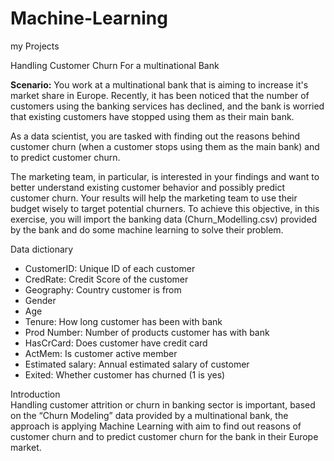 # Machine-Learning
my Projects

Handling Customer Churn For a multinational Bank

**Scenario:** You work at a multinational bank that is aiming to increase it's market share in 
Europe. Recently, it has been noticed that the number of customers using the banking 
services has declined, and the bank is worried that existing customers have stopped 
using them as their main bank. <br> 

As a data scientist, you are tasked with finding out the 
reasons behind customer churn (when a customer stops using them as the main bank) and to predict customer churn. <br> 

The marketing team, 
in particular, is interested in your findings and want to better understand existing 
customer behavior and possibly predict customer churn. Your results will help the 
marketing team to use their budget wisely to target potential churners. To achieve 
this objective, in this exercise, you will import the banking data (Churn_Modelling.csv) 
provided by the bank and do some machine learning to solve their problem.

Data dictionary

- CustomerID: Unique ID of each customer
- CredRate: Credit Score of the customer 
- Geography: Country customer is from 
- Gender
- Age
- Tenure: How long customer has been with bank 
- Prod Number: Number of products customer has with bank 
- HasCrCard: Does customer have credit card
- ActMem: Is customer active member 
- Estimated salary: Annual estimated salary of customer 
- Exited: Whether customer has churned (1 is yes)

Introduction <br>
Handling customer attrition or churn in banking sector is important, based on the “Churn Modeling” data provided 
by a multinational bank, the approach is applying Machine Learning with aim to find out reasons of customer churn 
and to predict customer churn for the bank in their Europe market. 

